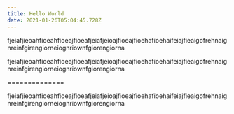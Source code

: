 ```yaml
---
title: Hello World
date: 2021-01-26T05:04:45.728Z
---
```

<p>fjeiafjieoahfioeahfioeajfioeafjeiafjeioajfioeajfioehafioehaifeiajfieaigofrehnaignreinfgirengiorneiognriownfgiorengiorna</p>
<p>fjeiafjieoahfioeahfioeajfioeafjeiafjeioajfioeajfioehafioehaifeiajfieaigofrehnaignreinfgirengiorneiognriownfgiorengiorna</p>
==============

<p>fjeiafjieoahfioeahfioeajfioeafjeiafjeioajfioeajfioehafioehaifeiajfieaigofrehnaignreinfgirengiorneiognriownfgiorengiorna</p>